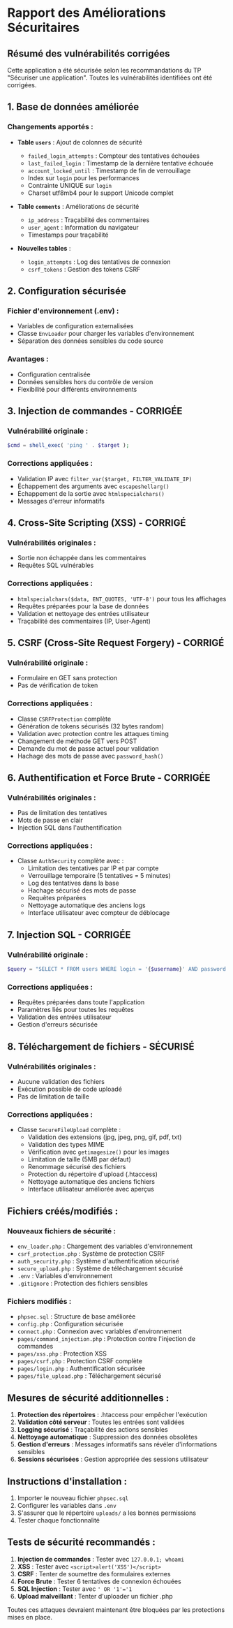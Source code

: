 # Rapport des Améliorations Sécuritaires

## Résumé des vulnérabilités corrigées

Cette application a été sécurisée selon les recommandations du TP "Sécuriser une application". Toutes les vulnérabilités identifiées ont été corrigées.

## 1. Base de données améliorée

### Changements apportés :
- **Table `users`** : Ajout de colonnes de sécurité
  - `failed_login_attempts` : Compteur des tentatives échouées
  - `last_failed_login` : Timestamp de la dernière tentative échouée
  - `account_locked_until` : Timestamp de fin de verrouillage
  - Index sur `login` pour les performances
  - Contrainte UNIQUE sur `login`
  - Charset utf8mb4 pour le support Unicode complet

- **Table `comments`** : Améliorations de sécurité
  - `ip_address` : Traçabilité des commentaires
  - `user_agent` : Information du navigateur
  - Timestamps pour traçabilité

- **Nouvelles tables** :
  - `login_attempts` : Log des tentatives de connexion
  - `csrf_tokens` : Gestion des tokens CSRF

## 2. Configuration sécurisée

### Fichier d'environnement (.env) :
- Variables de configuration externalisées
- Classe `EnvLoader` pour charger les variables d'environnement
- Séparation des données sensibles du code source

### Avantages :
- Configuration centralisée
- Données sensibles hors du contrôle de version
- Flexibilité pour différents environnements

## 3. Injection de commandes - CORRIGÉE

### Vulnérabilité originale :
```php
$cmd = shell_exec( 'ping ' . $target );
```

### Corrections appliquées :
- Validation IP avec `filter_var($target, FILTER_VALIDATE_IP)`
- Échappement des arguments avec `escapeshellarg()`
- Échappement de la sortie avec `htmlspecialchars()`
- Messages d'erreur informatifs

## 4. Cross-Site Scripting (XSS) - CORRIGÉ

### Vulnérabilités originales :
- Sortie non échappée dans les commentaires
- Requêtes SQL vulnérables

### Corrections appliquées :
- `htmlspecialchars($data, ENT_QUOTES, 'UTF-8')` pour tous les affichages
- Requêtes préparées pour la base de données
- Validation et nettoyage des entrées utilisateur
- Traçabilité des commentaires (IP, User-Agent)

## 5. CSRF (Cross-Site Request Forgery) - CORRIGÉ

### Vulnérabilité originale :
- Formulaire en GET sans protection
- Pas de vérification de token

### Corrections appliquées :
- Classe `CSRFProtection` complète
- Génération de tokens sécurisés (32 bytes random)
- Validation avec protection contre les attaques timing
- Changement de méthode GET vers POST
- Demande du mot de passe actuel pour validation
- Hachage des mots de passe avec `password_hash()`

## 6. Authentification et Force Brute - CORRIGÉE

### Vulnérabilités originales :
- Pas de limitation des tentatives
- Mots de passe en clair
- Injection SQL dans l'authentification

### Corrections appliquées :
- Classe `AuthSecurity` complète avec :
  - Limitation des tentatives par IP et par compte
  - Verrouillage temporaire (5 tentatives = 5 minutes)
  - Log des tentatives dans la base
  - Hachage sécurisé des mots de passe
  - Requêtes préparées
  - Nettoyage automatique des anciens logs
  - Interface utilisateur avec compteur de déblocage

## 7. Injection SQL - CORRIGÉE

### Vulnérabilité originale :
```php
$query = "SELECT * FROM users WHERE login = '{$username}' AND password = '{$password}';";
```

### Corrections appliquées :
- Requêtes préparées dans toute l'application
- Paramètres liés pour toutes les requêtes
- Validation des entrées utilisateur
- Gestion d'erreurs sécurisée

## 8. Téléchargement de fichiers - SÉCURISÉ

### Vulnérabilités originales :
- Aucune validation des fichiers
- Exécution possible de code uploadé
- Pas de limitation de taille

### Corrections appliquées :
- Classe `SecureFileUpload` complète :
  - Validation des extensions (jpg, jpeg, png, gif, pdf, txt)
  - Validation des types MIME
  - Vérification avec `getimagesize()` pour les images
  - Limitation de taille (5MB par défaut)
  - Renommage sécurisé des fichiers
  - Protection du répertoire d'upload (.htaccess)
  - Nettoyage automatique des anciens fichiers
  - Interface utilisateur améliorée avec aperçus

## Fichiers créés/modifiés :

### Nouveaux fichiers de sécurité :
- `env_loader.php` : Chargement des variables d'environnement
- `csrf_protection.php` : Système de protection CSRF
- `auth_security.php` : Système d'authentification sécurisé
- `secure_upload.php` : Système de téléchargement sécurisé
- `.env` : Variables d'environnement
- `.gitignore` : Protection des fichiers sensibles

### Fichiers modifiés :
- `phpsec.sql` : Structure de base améliorée
- `config.php` : Configuration sécurisée
- `connect.php` : Connexion avec variables d'environnement
- `pages/command_injection.php` : Protection contre l'injection de commandes
- `pages/xss.php` : Protection XSS
- `pages/csrf.php` : Protection CSRF complète
- `pages/login.php` : Authentification sécurisée
- `pages/file_upload.php` : Téléchargement sécurisé

## Mesures de sécurité additionnelles :

1. **Protection des répertoires** : .htaccess pour empêcher l'exécution
2. **Validation côté serveur** : Toutes les entrées sont validées
3. **Logging sécurisé** : Traçabilité des actions sensibles
4. **Nettoyage automatique** : Suppression des données obsolètes
5. **Gestion d'erreurs** : Messages informatifs sans révéler d'informations sensibles
6. **Sessions sécurisées** : Gestion appropriée des sessions utilisateur

## Instructions d'installation :

1. Importer le nouveau fichier `phpsec.sql`
2. Configurer les variables dans `.env`
3. S'assurer que le répertoire `uploads/` a les bonnes permissions
4. Tester chaque fonctionnalité

## Tests de sécurité recommandés :

1. **Injection de commandes** : Tester avec `127.0.0.1; whoami`
2. **XSS** : Tester avec `<script>alert('XSS')</script>`
3. **CSRF** : Tenter de soumettre des formulaires externes
4. **Force Brute** : Tester 6 tentatives de connexion échouées
5. **SQL Injection** : Tester avec `' OR '1'='1`
6. **Upload malveillant** : Tenter d'uploader un fichier .php

Toutes ces attaques devraient maintenant être bloquées par les protections mises en place.
